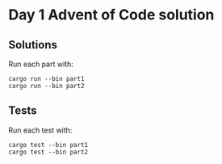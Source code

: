 # Day 1 Advent of Code solution

## Solutions
Run each part with:
```
cargo run --bin part1
cargo run --bin part2
```

## Tests


Run each test with:
```
cargo test --bin part1
cargo test --bin part2
```